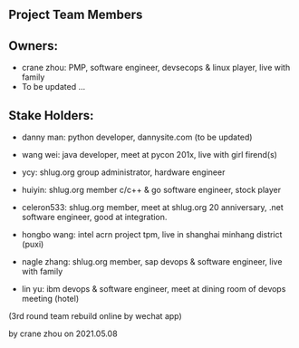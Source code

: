 Project Team Members
--------------------

## Owners:
- crane zhou: PMP, software engineer, devsecops & linux player, live with family
- To be updated ...

## Stake Holders:
- danny man: python developer, dannysite.com (to be updated)
- wang wei: java developer, meet at pycon 201x, live with girl firend(s)
- ycy: shlug.org group administrator, hardware engineer
- huiyin: shlug.org member c/c++ & go software engineer, stock player
- celeron533: shlug.org member, meet at shlug.org 20 anniversary, .net software engineer, good at integration.

- hongbo wang: intel acrn project tpm, live in shanghai minhang district (puxi)
- nagle zhang: shlug.org member, sap devops & software engineer, live with family
- lin yu: ibm devops & software engineer, meet at dining room of devops meeting (hotel)

(3rd round team rebuild online by wechat app) 

by crane zhou on 2021.05.08
